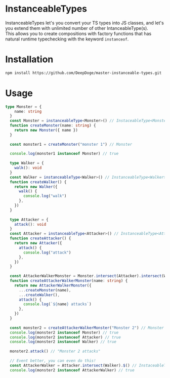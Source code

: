 # InstanceableTypes

InstanceableTypes let's you convert your TS types into JS classes, and let's you extend them with unlimited number of other IntanceableType(s).<br />
This allows you to create compositions with factory functions that has natural runtime typechecking with the keyword `instanceof`.

# Installation

```bash
npm install https://github.com/DeepDoge/master-instanceable-types.git
```

# Usage

```ts
type Monster = {
	name: string
  }
  const Monster = instanceableType<Monster>() // InstaceableType<Monster>
  function createMonster(name: string) {
	return new Monster({ name })
  }
  
  const monster1 = createMonster("monster 1") // Monster
  
  console.log(monster1 instanceof Monster) // true
  
  type Walker = {
	walk(): void
  }
  const Walker = instanceableType<Walker>() // InstanceableType<Walker>
  function createWalker() {
	return new Walker({
	  walk() {
		console.log("walk")
	  },
	})
  }
  
  type Attacker = {
	attack(): void
  }
  const Attacker = instanceableType<Attacker>() // InstanceableType<Attacker>
  function createAttacker() {
	return new Attacker({
	  attack() {
		console.log("attack")
	  },
	})
  }
  
  const AttackerWalkerMonster = Monster.intersect(Attacker).intersect(Walker).$() // InstanceableType<Monster & Attacker & Walker>
  function createAttackerWalkerMonster(name: string) {
	return new AttackerWalkerMonster({
	  ...createMonster(name),
	  ...createWalker(),
	  attack() {
		console.log(`${name} attacks`)
	  },
	})
  }
  
  const monster2 = createAttackerWalkerMonster("Monster 2") // Monster & Attacker & Walker
  console.log(monster2 instanceof Monster) // true
  console.log(monster2 instanceof Attacker) // true
  console.log(monster2 instanceof Walker) // true
  
  monster2.attack() // "Monster 2 attacks"
  
  // Event better, you can even do this!
  const AttackerWalker = Attacker.intersect(Walker).$() // InstaceableType<Attacker & Walker>
  console.log(monster2 instanceof AttackerWalker) // true
```
